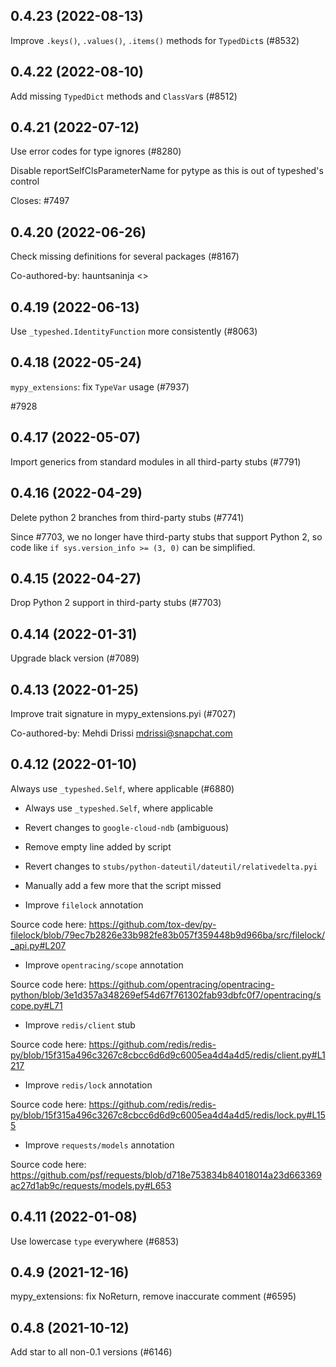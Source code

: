 ## 0.4.23 (2022-08-13)

Improve `.keys()`, `.values()`, `.items()` methods for `TypedDict`s (#8532)

## 0.4.22 (2022-08-10)

Add missing `TypedDict` methods and `ClassVar`s (#8512)

## 0.4.21 (2022-07-12)

Use error codes for type ignores (#8280)

Disable reportSelfClsParameterName for pytype as this is out of typeshed's
control

Closes: #7497

## 0.4.20 (2022-06-26)

Check missing definitions for several packages (#8167)

Co-authored-by: hauntsaninja <>

## 0.4.19 (2022-06-13)

Use `_typeshed.IdentityFunction` more consistently (#8063)

## 0.4.18 (2022-05-24)

`mypy_extensions`: fix `TypeVar` usage (#7937)

#7928

## 0.4.17 (2022-05-07)

Import generics from standard modules in all third-party stubs (#7791)

## 0.4.16 (2022-04-29)

Delete python 2 branches from third-party stubs (#7741)

Since #7703, we no longer have third-party stubs that support Python 2, so code like `if sys.version_info >= (3, 0)` can be simplified.

## 0.4.15 (2022-04-27)

Drop Python 2 support in third-party stubs (#7703)

## 0.4.14 (2022-01-31)

Upgrade black version (#7089)

## 0.4.13 (2022-01-25)

Improve trait signature in mypy_extensions.pyi (#7027)

Co-authored-by: Mehdi Drissi <mdrissi@snapchat.com>

## 0.4.12 (2022-01-10)

Always use `_typeshed.Self`, where applicable (#6880)

* Always use `_typeshed.Self`, where applicable

* Revert changes to `google-cloud-ndb` (ambiguous)

* Remove empty line added by script

* Revert changes to `stubs/python-dateutil/dateutil/relativedelta.pyi`

* Manually add a few more that the script missed

* Improve `filelock` annotation

Source code here: https://github.com/tox-dev/py-filelock/blob/79ec7b2826e33b982fe83b057f359448b9d966ba/src/filelock/_api.py#L207

* Improve `opentracing/scope` annotation

Source code here: https://github.com/opentracing/opentracing-python/blob/3e1d357a348269ef54d67f761302fab93dbfc0f7/opentracing/scope.py#L71

* Improve `redis/client` stub

Source code here: https://github.com/redis/redis-py/blob/15f315a496c3267c8cbcc6d6d9c6005ea4d4a4d5/redis/client.py#L1217

* Improve `redis/lock` annotation

Source code here: https://github.com/redis/redis-py/blob/15f315a496c3267c8cbcc6d6d9c6005ea4d4a4d5/redis/lock.py#L155

* Improve `requests/models` annotation

Source code here: https://github.com/psf/requests/blob/d718e753834b84018014a23d663369ac27d1ab9c/requests/models.py#L653

## 0.4.11 (2022-01-08)

Use lowercase `type` everywhere (#6853)

## 0.4.9 (2021-12-16)

mypy_extensions: fix NoReturn, remove inaccurate comment (#6595)

## 0.4.8 (2021-10-12)

Add star to all non-0.1 versions (#6146)

